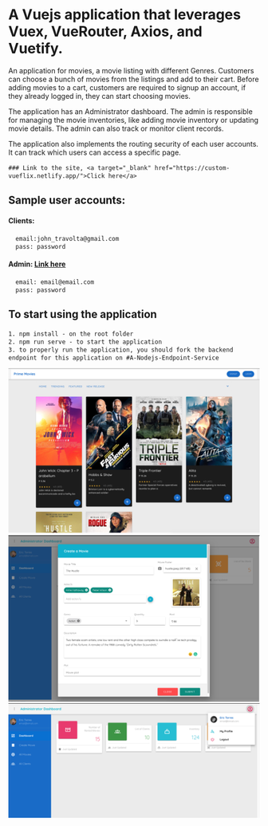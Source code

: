 # A Vuejs application that leverages Vuex, VueRouter, Axios, and Vuetify.

An application for movies, a movie listing with different Genres. Customers can choose a bunch of movies from the listings and add to their cart. Before adding movies to a cart, customers are required to signup an account, if they already logged in, they can start choosing movies. 

The application has an Administrator dashboard. The admin is responsible for managing the movie inventories, like adding movie inventory or updating movie details. The admin can also track or monitor client records.

The application also implements the routing security of each user accounts. It can track which users can access a specific page.
```
### Link to the site, <a target="_blank" href="https://custom-vueflix.netlify.app/">Click here</a>
```
## Sample user accounts:

#### Clients:
```
  email:john_travolta@gmail.com
  pass: password
```
 
#### Admin: <a href="https://custom-vueflix.netlify.app/admin/login">Link here</a>
```
  email: email@email.com  
  pass: password
```  
## To start using the application
```
1. npm install - on the root folder
2. npm run serve - to start the application
3. to properly run the application, you should fork the backend endpoint for this application on #A-Nodejs-Endpoint-Service
```
<img src="src/assets/thumbnail/Screen%20Shot%202020-09-13%20at%2011.13.28%20PM.png" />
<img src="src/assets/thumbnail/Screen%20Shot%202020-09-13%20at%2010.54.22%20PM.png"/>
<img src="src/assets/thumbnail/Screen%20Shot%202020-09-13%20at%2010.52.02%20PM.png"/>
